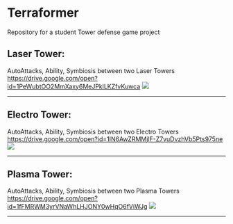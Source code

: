 # Terraformer
Repository for a student Tower defense game project

## Laser Tower:

AutoAttacks, Ability, Symbiosis between two Laser Towers  
https://drive.google.com/open?id=1PeWubtOO2MmXaxy6MeJPklLKZfvKuwca
![](https://github.com/GeorgyBelski/gifs/blob/master/Terraformer-LaserTower.gif)
___

## Electro Tower:

AutoAttacks, Ability, Symbiosis between two Electro Towers  
https://drive.google.com/open?id=1IN6AwZRMMjlF-Z7vuDvzhVb5Pts975ne
![](https://github.com/GeorgyBelski/gifs/blob/master/Terraformer-ElectroTower.gif)
___


## Plasma Tower:

AutoAttacks, Ability, Symbiosis between two Plasma Towers  
https://drive.google.com/open?id=1fFMRWM3yrVNaWhLHJONY0wHqO6fViWJg
![](https://github.com/GeorgyBelski/gifs/blob/master/Terraformer-PlasmaTower.gif)
___


